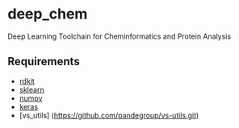 deep_chem
=============

Deep Learning Toolchain for Cheminformatics and Protein Analysis

Requirements
------------
* [rdkit](http://www.rdkit.org/docs/Install.html)
* [sklearn](https://github.com/scikit-learn/scikit-learn.git)
* [numpy](https://store.continuum.io/cshop/anaconda/)
* [keras](keras.io)
* [vs_utils] (https://github.com/pandegroup/vs-utils.git)

